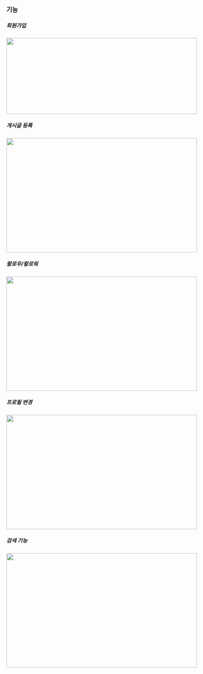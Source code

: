 ### 기능

##### 회원가입
<img src="https://user-images.githubusercontent.com/70279943/136039442-024a2d0a-3b84-4f01-b7cb-5833506d3d9e.PNG" width="500" height="200"> 

##### 게시글 등록
<img src="https://user-images.githubusercontent.com/70279943/136039766-0d37dedd-22f3-4159-b010-ef2e3cf1a28f.PNG" width="500" height="300">

##### 팔로우/팔로워
<img src="https://user-images.githubusercontent.com/70279943/136039861-4226149e-f333-400d-94ad-504b62e1aaa1.PNG" width="500" height="300">

##### 프로필 변경
<img src="https://user-images.githubusercontent.com/70279943/136039935-fbe0c64f-cb1e-4db2-836d-7fbe752fd9a0.PNG" width="500" height="300">

##### 검색 기능
<img src="https://user-images.githubusercontent.com/70279943/136039981-df251e54-4249-4f3b-9301-aeca69fc721b.PNG" width="500" height="300">
